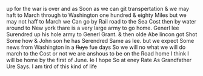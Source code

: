 up for the war is over and as Soon as we can git transpertation & we may haft to March through to Washington one hundred & eighty Miles but we may not haff to March we Can go by Rail road to the Sea Cost then by water around to New york thare is a very large army to go home. Generl lee Surendred up his hole army to Generl Grant. & then olde Abe lincon got Shot Some how & John son he has Serendred Same as lee. but we expect Some news from Washington in a ~~fluys~~ fue days So we will no what we will do march to the Cost or not we are anshous to be on the Road home I think I will be home by the first of June.  ~~Ie~~ I hope So at eney Rate As Grandfather Ure Says. I am tird of this kind of life